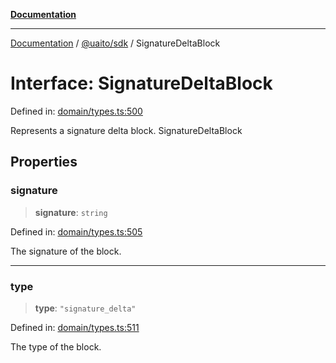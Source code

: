 [**Documentation**](../../../README.md)

***

[Documentation](../../../README.md) / [@uaito/sdk](../README.md) / SignatureDeltaBlock

# Interface: SignatureDeltaBlock

Defined in: [domain/types.ts:500](https://github.com/elribonazo/uaito/blob/31c0fa3f3740ebed4d8141441f73c3b47e4aa6f9/packages/sdk/src/domain/types.ts#L500)

Represents a signature delta block.
 SignatureDeltaBlock

## Properties

### signature

> **signature**: `string`

Defined in: [domain/types.ts:505](https://github.com/elribonazo/uaito/blob/31c0fa3f3740ebed4d8141441f73c3b47e4aa6f9/packages/sdk/src/domain/types.ts#L505)

The signature of the block.

***

### type

> **type**: `"signature_delta"`

Defined in: [domain/types.ts:511](https://github.com/elribonazo/uaito/blob/31c0fa3f3740ebed4d8141441f73c3b47e4aa6f9/packages/sdk/src/domain/types.ts#L511)

The type of the block.
